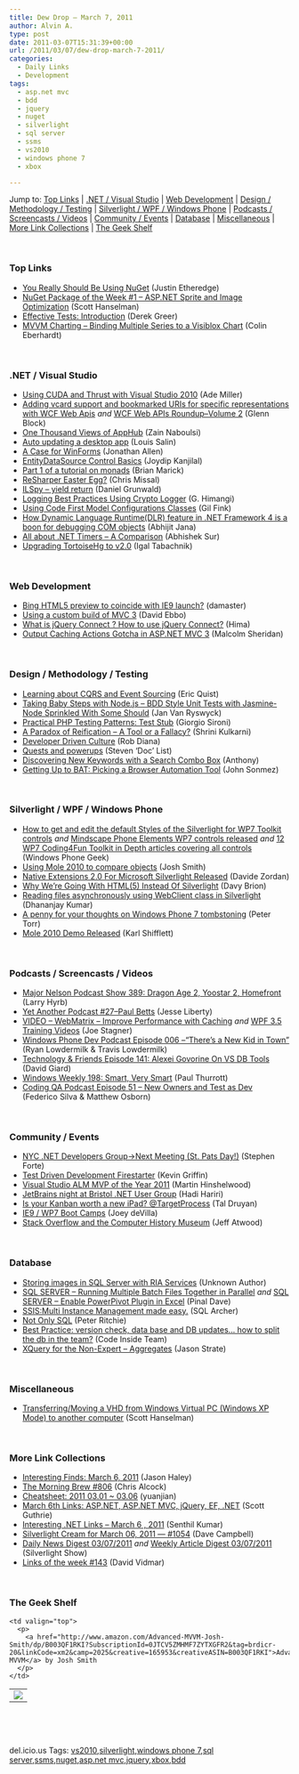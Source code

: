 ```yaml
---
title: Dew Drop – March 7, 2011
author: Alvin A.
type: post
date: 2011-03-07T15:31:39+00:00
url: /2011/03/07/dew-drop-march-7-2011/
categories:
  - Daily Links
  - Development
tags:
  - asp.net mvc
  - bdd
  - jquery
  - nuget
  - silverlight
  - sql server
  - ssms
  - vs2010
  - windows phone 7
  - xbox

---
```

Jump to: [Top Links][1] | [.NET / Visual Studio][2] | [Web Development][3] | [Design / Methodology / Testing][4] | [Silverlight / WPF / Windows Phone][5] | [Podcasts / Screencasts / Videos][6] | [Community / Events][7] | [Database][8] | [Miscellaneous][9] | [More Link Collections][10] | [The Geek Shelf][11] 

&#160;

### <a name="top"></a>Top Links

  * [You Really Should Be Using NuGet][12] (Justin Etheredge)
  * [NuGet Package of the Week #1 &#8211; ASP.NET Sprite and Image Optimization][13] (Scott Hanselman)
  * [Effective Tests: Introduction][14] (Derek Greer)
  * [MVVM Charting – Binding Multiple Series to a Visiblox Chart][15] (Colin Eberhardt)

&#160;

### <a name="dotnet"></a>.NET / Visual Studio

  * [Using CUDA and Thrust with Visual Studio 2010][16] (Ade Miller)
  * [Adding vcard support and bookmarked URIs for specific representations with WCF Web Apis][17] _and_ [WCF Web APIs Roundup–Volume 2][18] (Glenn Block)
  * [One Thousand Views of AppHub][19] (Zain Naboulsi)
  * [Auto updating a desktop app][20] (Louis Salin)
  * [A Case for WinForms][21] (Jonathan Allen)
  * [EntityDataSource Control Basics][22] (Joydip Kanjilal)
  * [Part 1 of a tutorial on monads][23] (Brian Marick)
  * [ReSharper Easter Egg?][24] (Chris Missal)
  * [ILSpy &#8211; yield return][25] (Daniel Grunwald)
  * [Logging Best Practices Using Crypto Logger][26] (G. Himangi)
  * [Using Code First Model Configurations Classes][27] (Gil Fink)
  * [How Dynamic Language Runtime(DLR) feature in .NET Framework 4 is a boon for debugging COM objects][28] (Abhijit Jana)
  * [All about .NET Timers &#8211; A Comparison][29] (Abhishek Sur)
  * [Upgrading TortoiseHg to v2.0][30] (Igal Tabachnik)

&#160;

### <a name="web"></a>Web Development

  * [Bing HTML5 preview to coincide with IE9 launch?][31] (damaster)
  * [Using a custom build of MVC 3][32] (David Ebbo)
  * [What is jQuery Connect ? How to use jQuery Connect?][33] (Hima)
  * [Output Caching Actions Gotcha in ASP.NET MVC 3][34] (Malcolm Sheridan)

&#160;

### <a name="design"></a>Design / Methodology / Testing

  * [Learning about CQRS and Event Sourcing][35] (Eric Quist)
  * [Taking Baby Steps with Node.js – BDD Style Unit Tests with Jasmine-Node Sprinkled With Some Should][36] (Jan Van Ryswyck)
  * [Practical PHP Testing Patterns: Test Stub][37] (Giorgio Sironi)
  * [A Paradox of Reification – A Tool or a Fallacy?][38] (Shrini Kulkarni)
  * [Developer Driven Culture][39] (Rob Diana)
  * [Quests and powerups][40] (Steven ‘Doc’ List)
  * [Discovering New Keywords with a Search Combo Box][41] (Anthony)
  * [Getting Up to BAT: Picking a Browser Automation Tool][42] (John Sonmez)

&#160;

### <a name="silverlight"></a>Silverlight / WPF / Windows Phone

  * [How to get and edit the default Styles of the Silverlight for WP7 Toolkit controls][43] _and_ [Mindscape Phone Elements WP7 controls released][44] _and_ [12 WP7 Coding4Fun Toolkit in Depth articles covering all controls][45] (Windows Phone Geek)
  * [Using Mole 2010 to compare objects][46] (Josh Smith)
  * [Native Extensions 2.0 For Microsoft Silverlight Released][47] (Davide Zordan)
  * [Why We’re Going With HTML(5) Instead Of Silverlight][48] (Davy Brion)
  * [Reading files asynchronously using WebClient class in Silverlight][49] (Dhananjay Kumar)
  * [A penny for your thoughts on Windows Phone 7 tombstoning][50] (Peter Torr)
  * [Mole 2010 Demo Released][51] (Karl Shifflett)

&#160;

### <a name="podcasts"></a>Podcasts / Screencasts / Videos

  * <a href="http://feedproxy.google.com/~r/MajorNelsonblogcast/~3/oBJm5-0OvJs/show-389-dragon-age-2-yoostar-2-homefront.aspx" target="_blank">Major Nelson Podcast Show 389: Dragon Age 2, Yoostar 2, Homefront</a> (Larry Hyrb)
  * [Yet Another Podcast #27–Paul Betts][52] (Jesse Liberty)
  * [VIDEO – WebMatrix – Improve Performance with Caching][53] _and_ [WPF 3.5 Training Videos][54] (Joe Stagner)
  * <a href="http://feedproxy.google.com/~r/WindowsPhoneDevPodcast/~3/mreZutnNLTk/" target="_blank">Windows Phone Dev Podcast Episode 006 –“There’s a New Kid in Town”</a> (Ryan Lowdermilk & Travis Lowdermilk)
  * [Technology & Friends Episode 141: Alexei Govorine On VS DB Tools][55] (David Giard)
  * [Windows Weekly 198: Smart, Very Smart][56] (Paul Thurrott)
  * <a href="http://codingqa.com/episode-51-new-owners-and-testers-as-developers" target="_blank">Coding QA Podcast Episode 51 &#8211; New Owners and Test as Dev</a> (Federico Silva & Matthew Osborn)

&#160;

### <a name="events"></a>Community / Events

  * [NYC .NET Developers Group->Next Meeting (St. Pats Day!)][57] (Stephen Forte)
  * [Test Driven Development Firestarter][58] (Kevin Griffin)
  * [Visual Studio ALM MVP of the Year 2011][59] (Martin Hinshelwood)
  * [JetBrains night at Bristol .NET User Group][60] (Hadi Hariri)
  * [Is your Kanban worth a new iPad? @TargetProcess][61] (Tal Druyan)
  * [IE9 / WP7 Boot Camps][62] (Joey deVilla)
  * [Stack Overflow and the Computer History Museum][63] (Jeff Atwood)

&#160;

### <a name="db"></a>Database

  * [Storing images in SQL Server with RIA Services][64] (Unknown Author)
  * [SQL SERVER – Running Multiple Batch Files Together in Parallel][65] _and_ [SQL SERVER – Enable PowerPivot Plugin in Excel][66] (Pinal Dave)
  * [SSIS:Multi Instance Management made easy.][67] (SQL Archer)
  * [Not Only SQL][68] (Peter Ritchie)
  * [Best Practice: version check, data base and DB updates… how to split the db in the team?][69] (Code Inside Team)
  * [XQuery for the Non-Expert – Aggregates][70] (Jason Strate)

&#160;

### <a name="misc"></a>Miscellaneous

  * [Transferring/Moving a VHD from Windows Virtual PC (Windows XP Mode) to another computer][71] (Scott Hanselman)

&#160;

### <a name="links"></a>More Link Collections

  * [Interesting Finds: March 6, 2011][72] (Jason Haley)
  * [The Morning Brew #806][73] (Chris Alcock)
  * [Cheatsheet: 2011 03.01 ~ 03.06][74] (yuanjian)
  * [March 6th Links: ASP.NET, ASP.NET MVC, jQuery, EF, .NET][75] (Scott Guthrie)
  * [Interesting .NET Links – March 6 , 2011][76] (Senthil Kumar)
  * [Silverlight Cream for March 06, 2011 &#8212; #1054][77] (Dave Campbell)
  * [Daily News Digest 03/07/2011][78] _and_ [Weekly Article Digest 03/07/2011][79] (Silverlight Show)
  * [Links of the week #143][80] (David Vidmar)

&#160;

### <a name="shelf"></a>The Geek Shelf

<table border="0" cellspacing="0" cellpadding="0">
  <tr>
    <td>
      <img data-recalc-dims="1" decoding="async" src="https://i0.wp.com/ecx.images-amazon.com/images/I/31wRfjvJJoL._SL160_.jpg?w=660" />
    </td>
    
    <td valign="top">
      <p>
        <a href="http://www.amazon.com/Advanced-MVVM-Josh-Smith/dp/B003QF1RKI?SubscriptionId=0JTCV5ZMHMF7ZYTXGFR2&tag=brdicr-20&linkCode=xm2&camp=2025&creative=165953&creativeASIN=B003QF1RKI">Advanced MVVM</a> by Josh Smith
      </p>
    </td>
  </tr>
</table>

&#160;

<div style="padding-bottom: 0px; margin: 0px; padding-left: 0px; padding-right: 0px; display: inline; float: none; padding-top: 0px" id="scid:C16BAC14-9A3D-4c50-9394-FBFEF7A93539:e268bae2-3c6b-4ff4-849a-44aca0172004" class="wlWriterEditableSmartContent">
  <!--dotnetkickit-->
</div>

&#160;

<div style="padding-bottom: 0px; margin: 0px; padding-left: 0px; padding-right: 0px; display: inline; float: none; padding-top: 0px" id="scid:0767317B-992E-4b12-91E0-4F059A8CECA8:7108fc5a-20bd-4cc4-807e-763ff44e520c" class="wlWriterEditableSmartContent">
  del.icio.us Tags: <a href="http://del.icio.us/popular/vs2010" rel="tag">vs2010</a>,<a href="http://del.icio.us/popular/silverlight" rel="tag">silverlight</a>,<a href="http://del.icio.us/popular/windows+phone+7" rel="tag">windows phone 7</a>,<a href="http://del.icio.us/popular/sql+server" rel="tag">sql server</a>,<a href="http://del.icio.us/popular/ssms" rel="tag">ssms</a>,<a href="http://del.icio.us/popular/nuget" rel="tag">nuget</a>,<a href="http://del.icio.us/popular/asp.net+mvc" rel="tag">asp.net mvc</a>,<a href="http://del.icio.us/popular/jquery" rel="tag">jquery</a>,<a href="http://del.icio.us/popular/xbox" rel="tag">xbox</a>,<a href="http://del.icio.us/popular/bdd" rel="tag">bdd</a>
</div>

 [1]: https://morningdew-bpc6g3a0fgaxdxcu.eastus2-01.azurewebsites.net/#top
 [2]: https://morningdew-bpc6g3a0fgaxdxcu.eastus2-01.azurewebsites.net/#dotnet
 [3]: https://morningdew-bpc6g3a0fgaxdxcu.eastus2-01.azurewebsites.net/#web
 [4]: https://morningdew-bpc6g3a0fgaxdxcu.eastus2-01.azurewebsites.net/#design
 [5]: https://morningdew-bpc6g3a0fgaxdxcu.eastus2-01.azurewebsites.net/#silverlight
 [6]: https://morningdew-bpc6g3a0fgaxdxcu.eastus2-01.azurewebsites.net/#podcasts
 [7]: https://morningdew-bpc6g3a0fgaxdxcu.eastus2-01.azurewebsites.net/#events
 [8]: https://morningdew-bpc6g3a0fgaxdxcu.eastus2-01.azurewebsites.net/#db
 [9]: https://morningdew-bpc6g3a0fgaxdxcu.eastus2-01.azurewebsites.net/#misc
 [10]: https://morningdew-bpc6g3a0fgaxdxcu.eastus2-01.azurewebsites.net/#links
 [11]: https://morningdew-bpc6g3a0fgaxdxcu.eastus2-01.azurewebsites.net/#shelf
 [12]: http://www.codethinked.com/you-really-should-be-using-nuget
 [13]: http://feedproxy.google.com/~r/ScottHanselman/~3/szMlbmKiOIE/NuGetPackageOfTheWeek1ASPNETSpriteAndImageOptimization.aspx
 [14]: http://feedproxy.google.com/~r/LosTechies/~3/qLgP7Ws-ErQ/effective-tests-introduction.aspx
 [15]: http://www.scottlogic.co.uk/blog/colin/2011/03/mvvm-charting-binding-multiple-series-to-a-visiblox-chart/
 [16]: http://www.ademiller.com/blogs/tech/2011/03/using-cuda-and-thrust-with-visual-studio-2010/
 [17]: http://feedproxy.google.com/~r/CodeBetter/~3/1KCvva1fTS4/
 [18]: http://feedproxy.google.com/~r/MyTechnobabble/~3/wdu5tN097GE/wcf-web-apis-roundup-volume-2.aspx
 [19]: http://feedproxy.google.com/~r/zainnab/~3/0v7AvqYmtYU/one-thousand-views-of-apphub.aspx
 [20]: http://feedproxy.google.com/~r/LosTechies/~3/D9CWClK1_2I/auto-updating-a-desktop-app.aspx
 [21]: http://www.infoq.com/news/2011/03/WinForms-ERP
 [22]: http://www.simple-talk.com/dotnet/.net-framework/entitydatasource-control-basics/
 [23]: http://www.exampler.com/blog/2011/03/06/part-1-of-a-tutorial-on-monads/
 [24]: http://feedproxy.google.com/~r/LosTechies/~3/jc_dVql9Co0/resharper-easter-egg.aspx
 [25]: http://community.sharpdevelop.net/blogs/danielgrunwald/archive/2011/03/06/ilspy-yield-return.aspx
 [26]: http://feedproxy.google.com/~r/netCurryRecentArticles/~3/2w6hCbJE4jc/ShowArticle.aspx
 [27]: http://feedproxy.google.com/~r/GilFinkBlog/~3/7gXBKXEdLLQ/using-code-first-model-configurations-classes.aspx
 [28]: http://dailydotnettips.com/2011/03/06/how-dynamic-language-runtimedlr-feature-in-net-framework-4-is-a-boon-for-debugging-com-objects/
 [29]: http://feedproxy.google.com/~r/abhisheksur/WTgI/~3/wAZGYRRf0FU/all-about-net-timers-comparison.html
 [30]: http://feedproxy.google.com/~r/Typemock/~3/TYVZBz9uab4/upgrading-tortoisehg-to-v20.html
 [31]: http://feedproxy.google.com/~r/liveside/~3/EXyJXEaRQnM/
 [32]: http://feedproxy.google.com/~r/DavidEbbo/~3/8tN91EP5K9Q/using-custom-build-of-mvc-3.html
 [33]: http://beyondrelational.com/blogs/hima/archive/2011/03/07/11-what-is-jquery-connect-how-to-use-jquery-connect.aspx
 [34]: http://feedproxy.google.com/~r/netCurryRecentArticles/~3/j9nB9v7Lyno/ShowArticle.aspx
 [35]: http://blog.irm.se/blogs/eric/archive/2011/03/06/Learning-about-CQRS-and-Event-Sourcing.aspx
 [36]: http://elegantcode.com/2011/03/07/taking-baby-steps-with-node-js-bdd-style-unit-tests-with-jasmine-node-sprinkled-with-some-should/
 [37]: http://feeds.dzone.com/~r/zones/agile/~3/qaZC3rscbOs/practical-php-testing-patterns-37
 [38]: http://shrinik.blogspot.com/2011/03/paradox-of-reification-tool-or-fallacy.html
 [39]: http://feedproxy.google.com/~r/RegularGeek/~3/J1aVpbXELdE/
 [40]: http://www.stevenlist.com/blog/2011/03/07/quests-and-powerups/
 [41]: http://feedproxy.google.com/~r/uxmovement/~3/-CLGEPxnwKE/discovering-new-keywords-with-a-search-combo-box
 [42]: http://simpleprogrammer.com/2011/03/06/getting-up-to-bat-picking-a-browser-automation-tool/
 [43]: http://www.windowsphonegeek.com/tips/how-to-get-and-edit-the-default-styles-of-the-silverlight-for-wp7-toolkit-controls
 [44]: http://www.windowsphonegeek.com/news/mindscape-phone-elements-wp7-controls-released
 [45]: http://www.windowsphonegeek.com/articles/12-wp7-coding4fun-toolkit-in-depth-articles-covering-all-controls
 [46]: http://joshsmithonwpf.wordpress.com/2011/03/06/using-mole-2010-to-compare-objects/
 [47]: http://www.davidezordan.net/blog/?p=2321
 [48]: http://feedproxy.google.com/~r/davybrion/~3/Bx25Q6abaVU/
 [49]: http://debugmode.net/2011/03/06/reading-files-asynchronously-using-webclient-class-in-silverlight/
 [50]: http://blogs.msdn.com/b/ptorr/archive/2011/03/06/a-penny-for-your-thoughts-on-tombstoning.aspx
 [51]: http://karlshifflett.wordpress.com/2011/03/06/mole-2010-demo-released/
 [52]: http://feedproxy.google.com/~r/JesseLiberty-SilverlightGeek/~3/IrbdXYykuP4/
 [53]: http://feedproxy.google.com/~r/MSJoe/~3/Mcf7fNuQSwA/
 [54]: http://feedproxy.google.com/~r/MSJoe/~3/4pM890TeZ5I/
 [55]: http://feedproxy.google.com/~r/TechnologyAndFriends/~3/MtmoxVueRJw/tf141.aspx
 [56]: http://www.winsupersite.com/article/Podcast-2/Windows-Weekly-198-Smart-Very-Smart.aspx
 [57]: http://feedproxy.google.com/~r/StephenFortesBlog/~3/YwTmguym4rA/PermaLink,guid,91ea1041-857c-4ceb-ab90-ee3abf44f351.aspx
 [58]: http://feedproxy.google.com/~r/KevinGriffin/~3/DH_EyVq-ors/
 [59]: http://feedproxy.google.com/~r/MartinHinshelwood/~3/8esnkT99ku8/visual-studio-alm-mvp-of-the-year-2011.aspx
 [60]: http://blogs.jetbrains.com/dotnet/2011/03/jetbrains-night-at-bristol-net-user-group/
 [61]: http://www.taldruyan.com/2011/03/is-your-kanban-worth-new-ipad.html
 [62]: http://www.globalnerdy.com/2011/03/07/ie9-wp7-boot-camps/
 [63]: http://blog.stackoverflow.com/2011/03/stack-overflow-and-the-computer-history-museum/
 [64]: http://www.pitorque.de/MisterGoodcat/post.aspx?id=9a68a6bd-3c37-471e-acb6-1b5d0e0942ca
 [65]: http://blog.sqlauthority.com/2011/03/06/sql-server-running-multiple-batch-files-together-in-parallel/
 [66]: http://blog.sqlauthority.com/2011/03/07/sql-server-enable-powerpivot-plugin-in-excel/
 [67]: http://blogs.lessthandot.com/index.php/DataMgmt/DBAdmin/ssis-multi-instance-management-made
 [68]: http://feedproxy.google.com/~r/PeterRitchiesMvpBlog/~3/xvl1PaljfG8/not-only-sql.aspx
 [69]: http://code-inside.de/blog-in/2011/03/06/best-practice-version-check-data-base-and-db-updates-how-to-split-the-db-in-the-team/
 [70]: http://feedproxy.google.com/~r/sqlserverpedia/~3/og55ubkDPK0/
 [71]: http://feedproxy.google.com/~r/ScottHanselman/~3/Q-B9fCtVmCI/TransferringMovingAVHDFromWindowsVirtualPCWindowsXPModeToAnotherComputer.aspx
 [72]: http://jasonhaley.com/blog/post.aspx?id=0889ff3a-95f8-4ec3-be6e-f8e02e05a7c2
 [73]: http://feedproxy.google.com/~r/ReflectivePerspective/~3/bv8HxLgmRjc/
 [74]: http://weblogs.asp.net/yuanjian/archive/2011/03/06/cheatsheet-2011-03-01-03-06.aspx
 [75]: http://weblogs.asp.net/scottgu/archive/2011/03/06/march-6th-links-asp-net-asp-net-mvc-jquery-ef-net.aspx
 [76]: http://techblog.ginktage.com/2011/03/interesting-net-links-march-6-2011/
 [77]: http://geekswithblogs.net/WynApseTechnicalMusings/archive/2011/03/06/144222.aspx
 [78]: http://feedproxy.google.com/~r/silverlightshow/~3/lRwcVtOmW4w/Daily-News-Digest-03-07-2011.aspx
 [79]: http://feedproxy.google.com/~r/silverlightshow/~3/L5ZxjKW83e0/Weekly-Article-Digest-03-07-2011.aspx
 [80]: http://feeds.vidmar.net/~r/BiteMyBytes/~3/TKDYWBifmgM/links-of-the-week-143.aspx